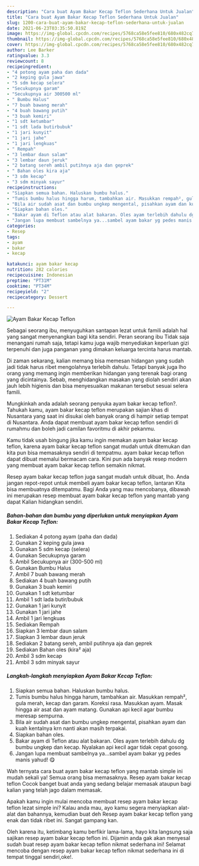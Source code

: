 ```yaml
---
description: "Cara buat Ayam Bakar Kecap Teflon Sederhana Untuk Jualan"
title: "Cara buat Ayam Bakar Kecap Teflon Sederhana Untuk Jualan"
slug: 1200-cara-buat-ayam-bakar-kecap-teflon-sederhana-untuk-jualan
date: 2021-06-23T03:35:50.819Z
image: https://img-global.cpcdn.com/recipes/5768ca58e5fee810/680x482cq70/ayam-bakar-kecap-teflon-foto-resep-utama.jpg
thumbnail: https://img-global.cpcdn.com/recipes/5768ca58e5fee810/680x482cq70/ayam-bakar-kecap-teflon-foto-resep-utama.jpg
cover: https://img-global.cpcdn.com/recipes/5768ca58e5fee810/680x482cq70/ayam-bakar-kecap-teflon-foto-resep-utama.jpg
author: Lee Barker
ratingvalue: 3.3
reviewcount: 8
recipeingredient:
- "4 potong ayam paha dan dada"
- "2 keping gula jawa"
- "5 sdm kecap selera"
- "Secukupnya garam"
- "Secukupnya air 300500 ml"
- " Bumbu Halus"
- "7 buah bawang merah"
- "4 buah bawang putih"
- "3 buah kemiri"
- "1 sdt ketumbar"
- "1 sdt lada butirbubuk"
- "1 jari kunyit"
- "1 jari jahe"
- "1 jari lengkuas"
- " Rempah"
- "3 lembar daun salam"
- "3 lembar daun jeruk"
- "2 batang sereh ambil putihnya aja dan geprek"
- " Bahan oles kira aja"
- "3 sdm kecap"
- "3 sdm minyak sayur"
recipeinstructions:
- "Siapkan semua bahan. Haluskan bumbu halus."
- "Tumis bumbu halus hingga harum, tambahkan air. Masukkan rempah², gula merah, kecap dan garam. Koreksi rasa. Masukkan ayam. Masak hingga air asat dan ayam matang. Gunakan api kecil agar bumbu meresap sempurna."
- "Bila air sudah asat dan bumbu ungkep mengental, pisahkan ayam dan kuah kentalnya krn nanti akan masih terpakai."
- "Siapkan bahan oles."
- "Bakar ayam di Teflon atau alat bakaran. Oles ayam terlebih dahulu dg bumbu ungkep dan kecap. Nyalakan api kecil agar tidak cepat gosong."
- "Jangan lupa membuat sambelnya ya...sambel ayam bakar yg pedes manis yahud! 😋"
categories:
- Resep
tags:
- ayam
- bakar
- kecap

katakunci: ayam bakar kecap 
nutrition: 282 calories
recipecuisine: Indonesian
preptime: "PT31M"
cooktime: "PT34M"
recipeyield: "2"
recipecategory: Dessert

---
```



![Ayam Bakar Kecap Teflon](https://img-global.cpcdn.com/recipes/5768ca58e5fee810/680x482cq70/ayam-bakar-kecap-teflon-foto-resep-utama.jpg)

Sebagai seorang ibu, menyuguhkan santapan lezat untuk famili adalah hal yang sangat menyenangkan bagi kita sendiri. Peran seorang ibu Tidak saja menangani rumah saja, tetapi kamu juga wajib menyediakan keperluan gizi terpenuhi dan juga panganan yang dimakan keluarga tercinta harus mantab.

Di zaman  sekarang, kalian memang bisa memesan hidangan yang sudah jadi tidak harus ribet mengolahnya terlebih dahulu. Tetapi banyak juga lho orang yang memang ingin memberikan hidangan yang terenak bagi orang yang dicintainya. Sebab, menghidangkan masakan yang diolah sendiri akan jauh lebih higienis dan bisa menyesuaikan makanan tersebut sesuai selera famili. 



Mungkinkah anda adalah seorang penyuka ayam bakar kecap teflon?. Tahukah kamu, ayam bakar kecap teflon merupakan sajian khas di Nusantara yang saat ini disukai oleh banyak orang di hampir setiap tempat di Nusantara. Anda dapat membuat ayam bakar kecap teflon sendiri di rumahmu dan boleh jadi camilan favoritmu di akhir pekanmu.

Kamu tidak usah bingung jika kamu ingin memakan ayam bakar kecap teflon, karena ayam bakar kecap teflon sangat mudah untuk ditemukan dan kita pun bisa memasaknya sendiri di tempatmu. ayam bakar kecap teflon dapat dibuat memalui bermacam cara. Kini pun ada banyak resep modern yang membuat ayam bakar kecap teflon semakin nikmat.

Resep ayam bakar kecap teflon juga sangat mudah untuk dibuat, lho. Anda jangan repot-repot untuk membeli ayam bakar kecap teflon, lantaran Kita bisa membuatnya ditempatmu. Bagi Anda yang mau mencobanya, dibawah ini merupakan resep membuat ayam bakar kecap teflon yang mantab yang dapat Kalian hidangkan sendiri.

<!--inarticleads1-->

##### Bahan-bahan dan bumbu yang diperlukan untuk menyiapkan Ayam Bakar Kecap Teflon:

1. Sediakan 4 potong ayam (paha dan dada)
1. Gunakan 2 keping gula jawa
1. Gunakan 5 sdm kecap (selera)
1. Gunakan Secukupnya garam
1. Ambil Secukupnya air (300-500 ml)
1. Gunakan  Bumbu Halus
1. Ambil 7 buah bawang merah
1. Sediakan 4 buah bawang putih
1. Gunakan 3 buah kemiri
1. Gunakan 1 sdt ketumbar
1. Ambil 1 sdt lada butir/bubuk
1. Gunakan 1 jari kunyit
1. Gunakan 1 jari jahe
1. Ambil 1 jari lengkuas
1. Sediakan  Rempah
1. Siapkan 3 lembar daun salam
1. Siapkan 3 lembar daun jeruk
1. Sediakan 2 batang sereh, ambil putihnya aja dan geprek
1. Sediakan  Bahan oles (kira² aja)
1. Ambil 3 sdm kecap
1. Ambil 3 sdm minyak sayur




<!--inarticleads2-->

##### Langkah-langkah menyiapkan Ayam Bakar Kecap Teflon:

1. Siapkan semua bahan. Haluskan bumbu halus.
1. Tumis bumbu halus hingga harum, tambahkan air. Masukkan rempah², gula merah, kecap dan garam. Koreksi rasa. Masukkan ayam. Masak hingga air asat dan ayam matang. Gunakan api kecil agar bumbu meresap sempurna.
1. Bila air sudah asat dan bumbu ungkep mengental, pisahkan ayam dan kuah kentalnya krn nanti akan masih terpakai.
1. Siapkan bahan oles.
1. Bakar ayam di Teflon atau alat bakaran. Oles ayam terlebih dahulu dg bumbu ungkep dan kecap. Nyalakan api kecil agar tidak cepat gosong.
1. Jangan lupa membuat sambelnya ya...sambel ayam bakar yg pedes manis yahud! 😋




Wah ternyata cara buat ayam bakar kecap teflon yang mantab simple ini mudah sekali ya! Semua orang bisa memasaknya. Resep ayam bakar kecap teflon Cocok banget buat anda yang sedang belajar memasak ataupun bagi kalian yang telah jago dalam memasak.

Apakah kamu ingin mulai mencoba membuat resep ayam bakar kecap teflon lezat simple ini? Kalau anda mau, ayo kamu segera menyiapkan alat-alat dan bahannya, kemudian buat deh Resep ayam bakar kecap teflon yang enak dan tidak ribet ini. Sangat gampang kan. 

Oleh karena itu, ketimbang kamu berfikir lama-lama, hayo kita langsung saja sajikan resep ayam bakar kecap teflon ini. Dijamin anda gak akan menyesal sudah buat resep ayam bakar kecap teflon nikmat sederhana ini! Selamat mencoba dengan resep ayam bakar kecap teflon nikmat sederhana ini di tempat tinggal sendiri,oke!.


